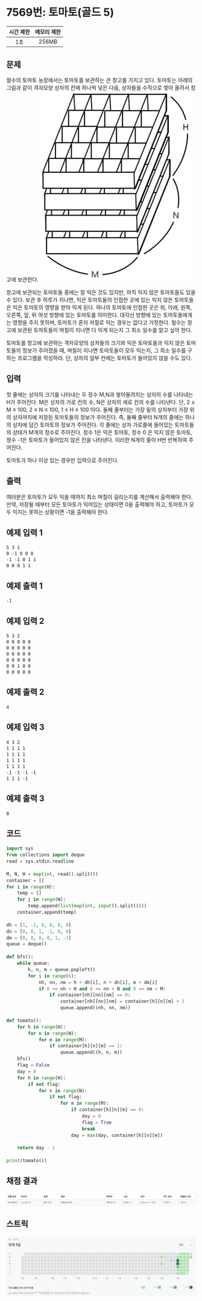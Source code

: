 # 7569번: 토마토(골드 5)
| 시간 제한 | 메모리 제한 |
|:-----:|:------:|
|  1초   | 256MB  |

## 문제
철수의 토마토 농장에서는 토마토를 보관하는 큰 창고를 가지고 있다. 토마토는 아래의 그림과 같이 격자모양 상자의 칸에 하나씩 넣은 다음, 상자들을 수직으로 쌓아 올려서 창고에 보관한다.
![image](problem_img.png)

창고에 보관되는 토마토들 중에는 잘 익은 것도 있지만, 아직 익지 않은 토마토들도 있을 수 있다. 보관 후 하루가 지나면, 익은 토마토들의 인접한 곳에 있는 익지 않은 토마토들은 익은 토마토의 영향을 받아 익게 된다. 하나의 토마토에 인접한 곳은 위, 아래, 왼쪽, 오른쪽, 앞, 뒤 여섯 방향에 있는 토마토를 의미한다. 대각선 방향에 있는 토마토들에게는 영향을 주지 못하며, 토마토가 혼자 저절로 익는 경우는 없다고 가정한다. 철수는 창고에 보관된 토마토들이 며칠이 지나면 다 익게 되는지 그 최소 일수를 알고 싶어 한다.

토마토를 창고에 보관하는 격자모양의 상자들의 크기와 익은 토마토들과 익지 않은 토마토들의 정보가 주어졌을 때, 며칠이 지나면 토마토들이 모두 익는지, 그 최소 일수를 구하는 프로그램을 작성하라. 단, 상자의 일부 칸에는 토마토가 들어있지 않을 수도 있다.

## 입력
첫 줄에는 상자의 크기를 나타내는 두 정수 M,N과 쌓아올려지는 상자의 수를 나타내는 H가 주어진다. M은 상자의 가로 칸의 수, N은 상자의 세로 칸의 수를 나타낸다. 단, 2 ≤ M ≤ 100, 2 ≤ N ≤ 100, 1 ≤ H ≤ 100 이다. 둘째 줄부터는 가장 밑의 상자부터 가장 위의 상자까지에 저장된 토마토들의 정보가 주어진다. 즉, 둘째 줄부터 N개의 줄에는 하나의 상자에 담긴 토마토의 정보가 주어진다. 각 줄에는 상자 가로줄에 들어있는 토마토들의 상태가 M개의 정수로 주어진다. 정수 1은 익은 토마토, 정수 0 은 익지 않은 토마토, 정수 -1은 토마토가 들어있지 않은 칸을 나타낸다. 이러한 N개의 줄이 H번 반복하여 주어진다.

토마토가 하나 이상 있는 경우만 입력으로 주어진다.

## 출력
여러분은 토마토가 모두 익을 때까지 최소 며칠이 걸리는지를 계산해서 출력해야 한다. 만약, 저장될 때부터 모든 토마토가 익어있는 상태이면 0을 출력해야 하고, 토마토가 모두 익지는 못하는 상황이면 -1을 출력해야 한다.

## 예제 입력 1
```text
5 3 1
0 -1 0 0 0
-1 -1 0 1 1
0 0 0 1 1
```
## 예제 출력 1
```text
-1
```
## 예제 입력 2
```text
5 3 2
0 0 0 0 0
0 0 0 0 0
0 0 0 0 0
0 0 0 0 0
0 0 1 0 0
0 0 0 0 0
```
## 예제 출력 2
```text
4
```
## 예제 입력 3
```text
4 3 2
1 1 1 1
1 1 1 1
1 1 1 1
1 1 1 1
-1 -1 -1 -1
1 1 1 -1
```
## 예제 출력 3
```text
0
```



## 코드
```python
import sys
from collections import deque
read = sys.stdin.readline

M, N, H = map(int, read().split())
container = []
for i in range(H):
    temp = []
    for j in range(N):
        temp.append(list(map(int, input().split())))
    container.append(temp)

dh = [1, -1, 0, 0, 0, 0]
dn = [0, 0, 1, -1, 0, 0]
dm = [0, 0, 0, 0, 1, -1]
queue = deque()

def bfs():
    while queue:
        h, n, m = queue.popleft()
        for i in range(6):
            nh, nn, nm = h + dh[i], n + dn[i], m + dm[i]
            if 0 <= nh < H and 0 <= nn < N and 0 <= nm < M:
                if container[nh][nn][nm] == 0:
                    container[nh][nn][nm] = container[h][n][m] + 1
                    queue.append((nh, nn, nm))

def tomato():
    for h in range(H):
        for n in range(N):
            for m in range(M):
                if container[h][n][m] == 1:
                    queue.append((h, n, m))
    bfs()
    flag = False
    day = 0
    for h in range(H):
        if not flag:
            for n in range(N):
                if not flag:
                    for m in range(M):
                        if container[h][n][m] == 0:
                            day = 0
                            flag = True
                            break
                        day = max(day, container[h][n][m])

    return day - 1

print(tomato())
```

## 채점 결과
![image](result_img.png)

## 스트릭
![image](streak_img.png)